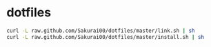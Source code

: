 # dotfiles

```bash
curl -L raw.github.com/Sakurai00/dotfiles/master/link.sh | sh
curl -L raw.github.com/Sakurai00/dotfiles/master/install.sh | sh
```
